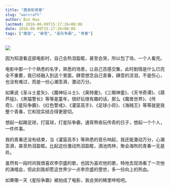 ```yaml
---
title: "魔兽和青春"
slug: "warcraft"
author: Bin Hua
lastmod: 2016-06-09T15:17:26+08:00
date: 2016-06-09T15:17:26+08:00
tags: ["魔兽", "暴雪", "星际争霸", "青春"]
---
```


![](/imgs/warcraft.jpg)

因为知道看这部电影时，自己会热泪盈眶，甚至会哭，所以包了场，一个人看完。

电影中那一个个熟悉的名字，熟悉的场景，让自己百感交集，此时剧情是什么已完全不重要，我已经融入到这个里面，肆意想念自己青春，肆意的流泪，不是伤心，也没有难过，而是一份心潮澎湃，激动万分。

如果说《圣斗士星矢》、《魔神坛斗士》、《奥特曼》、《三眼神童》、《天书奇谭》、《葫芦娃》、《黑猫警长》等等是童年，很好玩很有趣的话，那么《魔兽世界》、《传奇》、《星际争霸》、《红色警戒》、《灌篮高手》、《足球小将》、《海贼王》等等就是我整个青春，它和现实结合得更密切。

想起一起踢足球，打篮球，打星际争霸，通宵熬夜玩传奇的日子，想起一个个人，一件件事。

我的青春还没有结束，当《灌篮高手》等熟悉的音乐响起，我还能激动万分，心潮澎湃，甚至热泪盈眶。比起这份激动热泪盈眶，酒池肉林，聚会海吹的青春一无是处。

虽然有一段时间我很喜欢李宗盛的歌，也因为喜欢他的歌，特地去现场看了一次他的演唱会，但此刻我却愿这世界少一点李宗盛的堕世，多一份向上的热血。

如果哪一天《星际争霸》被拍成了电影，我会哭的稀里哗啦吧。
